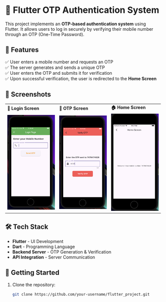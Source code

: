 # 🚀 Flutter OTP Authentication System

This project implements an **OTP-based authentication system** using Flutter. It allows users to log in securely by verifying their mobile number through an OTP (One-Time Password).

## 🔹 Features
✅ User enters a mobile number and requests an OTP  
✅ The server generates and sends a unique OTP  
✅ User enters the OTP and submits it for verification  
✅ Upon successful verification, the user is redirected to the **Home Screen**  

## 📸 Screenshots

<table>
  <tr>
    <td><b>🔐 Login Screen</b></td>
    <td><b>🔢 OTP Screen</b></td>
    <td><b>🏠 Home Screen</b></td>
  </tr>
  <tr>
    <td><img src="assets/images/loginScreen.png" alt="Login Screen" width="300"></td>
    <td><img src="assets/images/OtpScreen.png" alt="OTP Screen" width="300"></td>
    <td><img src="assets/images/HomeScreen.png" alt="Home Screen" width="300"></td>
  </tr>
</table>

## 🛠️ Tech Stack
- **Flutter** - UI Development  
- **Dart** - Programming Language  
- **Backend Server** - OTP Generation & Verification  
- **API Integration** - Server Communication  

## 🔗 Getting Started
1. Clone the repository:  
   ```bash
   git clone https://github.com/your-username/flutter_project.git
